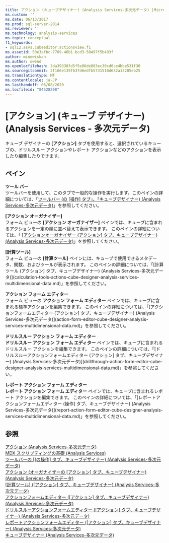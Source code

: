 ```yaml
---
title: アクション (キューブデザイナー) (Analysis Services-多次元データ) |Microsoft Docs
ms.custom: ''
ms.date: 06/13/2017
ms.prod: sql-server-2014
ms.reviewer: ''
ms.technology: analysis-services
ms.topic: conceptual
f1_keywords:
- sql12.asvs.cubeeditor.actionsview.f1
ms.assetid: 50e3afbc-7789-46b1-bcd3-50497f5b493f
author: minewiskan
ms.author: owend
ms.openlocfilehash: 3da39338fd5f5e86de083ec30cd0ce4bbe531f30
ms.sourcegitcommit: 2f166e139f637d6edfb5731510d632a13205eb25
ms.translationtype: MT
ms.contentlocale: ja-JP
ms.lasthandoff: 06/08/2020
ms.locfileid: "84528208"
---
```

# <a name="actions-cube-designer-analysis-services---multidimensional-data"></a>[アクション] (キューブ デザイナー) (Analysis Services - 多次元データ)
  キューブ デザイナーの **[アクション]** タブを使用すると、選択されているキューブの、ドリルスルー アクションやレポート アクションなどのアクションを表示したり編集したりできます。  
  
## <a name="panes"></a>ペイン  
 **ツール バー**  
 ツールバーを使用して、このタブで一般的な操作を実行します。このペインの詳細については、「[ツールバー &#40;の [操作] タブ」、「キューブデザイナー&#41; &#40;Analysis Services-多次元データ&#41;](toolbar-actions-tab-cube-designer-analysis-services-multidimensional-data.md)」を参照してください。  
  
 **[アクション オーガナイザー]**  
 フォーム ビューの **[アクション オーガナイザー]** ペインでは、キューブに含まれるアクションを一定の順に並べ替えて表示できます。 このペインの詳細については、「 [[アクションオーガナイザー &#40;アクション] タブ、キューブデザイナー&#41; &#40;Analysis Services-多次元データ&#41;](action-organizer-cube-designer-analysis-services-multidimensional-data.md)」を参照してください。  
  
 **[計算ツール]**  
 フォーム ビューの **[計算ツール]** ペインには、キューブで使用できるメタデータ、関数、およびツールが表示されます。 このペインの詳細については、「[計算ツール &#40;アクション] タブ、キューブデザイナー&#41; &#40;Analysis Services-多次元データ&#41;](calculation-tools-actions-cube-designer-analysis-services-multidimensional-data.md)」を参照してください。  
  
 **アクション フォーム エディター**  
 フォーム ビューの **アクション フォーム エディター** ペインでは、キューブに含まれる標準アクションを編集できます。 このペインの詳細については、「[アクションフォームエディター &#40;アクション] タブ、キューブデザイナー&#41; &#40;Analysis Services-多次元データ&#41;](action-form-editor-cube-designer-analysis-services-multidimensional-data.md)」を参照してください。  
  
 **ドリルスルー アクション フォーム エディター**  
 **ドリルスルー アクション フォーム エディター** ペインでは、キューブに含まれるドリルスルー アクションを編集できます。 このペインの詳細については、「[ドリルスルーアクションフォームエディター &#40;アクション] タブ、キューブデザイナー&#41; &#40;Analysis Services-多次元データ&#41;](drillthrough-action-form-editor-cube-designer-analysis-services-multidimensional-data.md)」を参照してください。  
  
 **レポート アクション フォーム エディター**  
 **レポート アクション フォーム エディター** ペインでは、キューブに含まれるレポート アクションを編集できます。 このペインの詳細については、「[レポートアクションフォームエディター &#40;操作] タブ、キューブデザイナー&#41; &#40;Analysis Services-多次元データ&#41;](report-action-form-editor-cube-designer-analysis-services-multidimensional-data.md)」を参照してください。  
  
## <a name="see-also"></a>参照  
 [アクション &#40;Analysis Services-多次元データ&#41;](multidimensional-models/actions-analysis-services-multidimensional-data.md)   
 [MDX スクリプティングの基礎 &#40;Analysis Services&#41;](multidimensional-models/mdx/mdx-scripting-fundamentals-analysis-services.md)   
 [ツールバーの [&#40;の操作] タブ、キューブデザイナー&#41; &#40;Analysis Services-多次元データ&#41;](toolbar-actions-tab-cube-designer-analysis-services-multidimensional-data.md)   
 [アクション &#40;オーガナイザーの [アクション] タブ、キューブデザイナー&#41; &#40;Analysis Services-多次元データ&#41;](action-organizer-cube-designer-analysis-services-multidimensional-data.md)   
 [[計算ツール] &#40;[アクション] タブ、キューブデザイナー&#41; &#40;Analysis Services-多次元データ&#41;](calculation-tools-actions-cube-designer-analysis-services-multidimensional-data.md)   
 [アクションフォームエディター &#40;[アクション] タブ、キューブデザイナー&#41; &#40;Analysis Services-多次元データ&#41;](action-form-editor-cube-designer-analysis-services-multidimensional-data.md)   
 [ドリルスルーアクションフォームエディター &#40;[アクション] タブ、キューブデザイナー&#41; &#40;Analysis Services-多次元データ&#41;](drillthrough-action-form-editor-cube-designer-analysis-services-multidimensional-data.md)   
 [レポートアクションフォームエディター &#40;[アクション] タブ、キューブデザイナー&#41; &#40;Analysis Services-多次元データ&#41;](report-action-form-editor-cube-designer-analysis-services-multidimensional-data.md)   
 [キューブデザイナー &#40;Analysis Services-多次元データ&#41;](cube-designer-analysis-services-multidimensional-data.md)  
  
  
